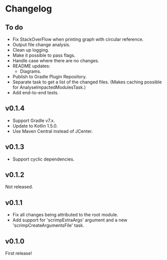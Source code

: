 # Changelog

## To do

* Fix StackOverFlow when printing graph with circular reference.
* Output file change analysis.
* Clean up logging.
* Make it possible to pass flags.
* Handle case where there are no changes.
* README updates:
    * Diagrams.
* Publish to Gradle Plugin Repository.
* Separate task to get a list of the changed files. (Makes caching possible for AnalyseImpactedModulesTask.)
* Add end-to-end tests.

## v0.1.4

* Support Gradle v7.x.
* Update to Kotlin 1.5.0.
* Use Maven Central instead of JCenter.

## v0.1.3

* Support cyclic dependencies.

## v0.1.2

Not released.

## v0.1.1

* Fix all changes being attributed to the root module.
* Add support for 'scrimpExtraArgs' argument and a new 'scrimpCreateArgumentsFile' task.

## v0.1.0

First release!